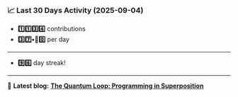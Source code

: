 <!--START_STATS-->
### 📈 Last 30 Days Activity (2025-09-04)  
- **1️⃣1️⃣3️⃣4️⃣** contributions  
- **3️⃣7️⃣•🎱0️⃣** per day
---
- **9️⃣6️⃣** day streak!
---
📝 **Latest blog:** [**The Quantum Loop: Programming in Superposition**](https://andriak.com/blog/quantum-loop)
<!--END_STATS-->
